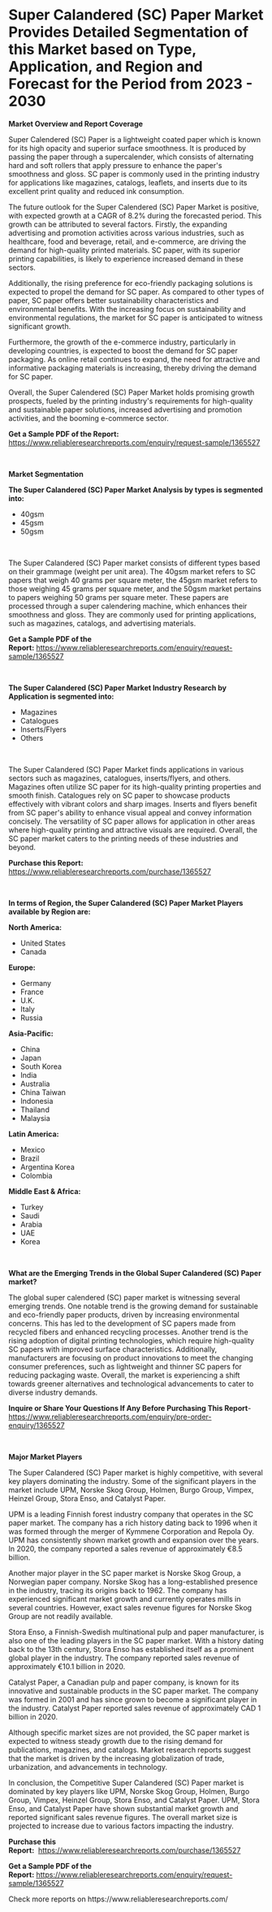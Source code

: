 <p><h1>Super Calandered (SC) Paper Market Provides Detailed Segmentation of this Market based on Type, Application, and Region and Forecast for the Period from 2023 - 2030</h1></p><p><strong>Market Overview and Report Coverage</strong></p>
<p><p>Super Calendered (SC) Paper is a lightweight coated paper which is known for its high opacity and superior surface smoothness. It is produced by passing the paper through a supercalender, which consists of alternating hard and soft rollers that apply pressure to enhance the paper's smoothness and gloss. SC paper is commonly used in the printing industry for applications like magazines, catalogs, leaflets, and inserts due to its excellent print quality and reduced ink consumption.</p><p>The future outlook for the Super Calendered (SC) Paper Market is positive, with expected growth at a CAGR of 8.2% during the forecasted period. This growth can be attributed to several factors. Firstly, the expanding advertising and promotion activities across various industries, such as healthcare, food and beverage, retail, and e-commerce, are driving the demand for high-quality printed materials. SC paper, with its superior printing capabilities, is likely to experience increased demand in these sectors.</p><p>Additionally, the rising preference for eco-friendly packaging solutions is expected to propel the demand for SC paper. As compared to other types of paper, SC paper offers better sustainability characteristics and environmental benefits. With the increasing focus on sustainability and environmental regulations, the market for SC paper is anticipated to witness significant growth.</p><p>Furthermore, the growth of the e-commerce industry, particularly in developing countries, is expected to boost the demand for SC paper packaging. As online retail continues to expand, the need for attractive and informative packaging materials is increasing, thereby driving the demand for SC paper.</p><p>Overall, the Super Calendered (SC) Paper Market holds promising growth prospects, fueled by the printing industry's requirements for high-quality and sustainable paper solutions, increased advertising and promotion activities, and the booming e-commerce sector.</p></p>
<p><strong>Get a Sample PDF of the Report:</strong> <a href="https://www.reliableresearchreports.com/enquiry/request-sample/1365527">https://www.reliableresearchreports.com/enquiry/request-sample/1365527</a></p>
<p>&nbsp;</p>
<p><strong>Market Segmentation</strong></p>
<p><strong>The Super Calandered (SC) Paper Market Analysis by types is segmented into:</strong></p>
<p><ul><li>40gsm</li><li>45gsm</li><li>50gsm</li></ul></p>
<p>&nbsp;</p>
<p><p>The Super Calandered (SC) Paper market consists of different types based on their grammage (weight per unit area). The 40gsm market refers to SC papers that weigh 40 grams per square meter, the 45gsm market refers to those weighing 45 grams per square meter, and the 50gsm market pertains to papers weighing 50 grams per square meter. These papers are processed through a super calendering machine, which enhances their smoothness and gloss. They are commonly used for printing applications, such as magazines, catalogs, and advertising materials.</p></p>
<p><strong>Get a Sample PDF of the Report:</strong>&nbsp;<a href="https://www.reliableresearchreports.com/enquiry/request-sample/1365527">https://www.reliableresearchreports.com/enquiry/request-sample/1365527</a></p>
<p>&nbsp;</p>
<p><strong>The Super Calandered (SC) Paper Market Industry Research by Application is segmented into:</strong></p>
<p><ul><li>Magazines</li><li>Catalogues</li><li>Inserts/Flyers</li><li>Others</li></ul></p>
<p>&nbsp;</p>
<p><p>The Super Calandered (SC) Paper Market finds applications in various sectors such as magazines, catalogues, inserts/flyers, and others. Magazines often utilize SC paper for its high-quality printing properties and smooth finish. Catalogues rely on SC paper to showcase products effectively with vibrant colors and sharp images. Inserts and flyers benefit from SC paper's ability to enhance visual appeal and convey information concisely. The versatility of SC paper allows for application in other areas where high-quality printing and attractive visuals are required. Overall, the SC paper market caters to the printing needs of these industries and beyond.</p></p>
<p><strong>Purchase this Report:</strong>&nbsp; <a href="https://www.reliableresearchreports.com/purchase/1365527">https://www.reliableresearchreports.com/purchase/1365527</a></p>
<p>&nbsp;</p>
<p><strong>In terms of Region, the Super Calandered (SC) Paper Market Players available by Region are:</strong></p>
<p>
    <p> <strong> North America: </strong>
        <ul>
            <li>United States</li>
            <li>Canada</li>
        </ul>
        </p> 
    <p> <strong> Europe: </strong>
        <ul>
            <li>Germany</li>
            <li>France</li>
            <li>U.K.</li>
            <li>Italy</li>
            <li>Russia</li>
        </ul>
        </p> 
    <p> <strong> Asia-Pacific: </strong>
        <ul>
            <li>China</li>
            <li>Japan</li>
            <li>South Korea</li>
            <li>India</li>
            <li>Australia</li>
            <li>China Taiwan</li>
            <li>Indonesia</li>
            <li>Thailand</li>
            <li>Malaysia</li>
        </ul>
        </p> 
    <p> <strong> Latin America: </strong>
        <ul>
            <li>Mexico</li>
            <li>Brazil</li>
            <li>Argentina Korea</li>
            <li>Colombia</li>
        </ul>
        </p> 
    <p> <strong> Middle East & Africa: </strong>
        <ul>
            <li>Turkey</li>
            <li>Saudi</li>
            <li>Arabia</li>
            <li>UAE</li>
            <li>Korea</li>
        </ul>
    </p>
    </p>
<p>&nbsp;</p>
<p><strong>What are the Emerging Trends in the Global Super Calandered (SC) Paper market?</strong></p>
<p><p>The global super calendered (SC) paper market is witnessing several emerging trends. One notable trend is the growing demand for sustainable and eco-friendly paper products, driven by increasing environmental concerns. This has led to the development of SC papers made from recycled fibers and enhanced recycling processes. Another trend is the rising adoption of digital printing technologies, which require high-quality SC papers with improved surface characteristics. Additionally, manufacturers are focusing on product innovations to meet the changing consumer preferences, such as lightweight and thinner SC papers for reducing packaging waste. Overall, the market is experiencing a shift towards greener alternatives and technological advancements to cater to diverse industry demands.</p></p>
<p><strong>Inquire or Share Your Questions If Any Before Purchasing This Report</strong>- <a href="https://www.reliableresearchreports.com/enquiry/pre-order-enquiry/1365527">https://www.reliableresearchreports.com/enquiry/pre-order-enquiry/1365527</a></p>
<p>&nbsp;</p>
<p><strong>Major Market Players</strong></p>
<p><p>The Super Calandered (SC) Paper market is highly competitive, with several key players dominating the industry. Some of the significant players in the market include UPM, Norske Skog Group, Holmen, Burgo Group, Vimpex, Heinzel Group, Stora Enso, and Catalyst Paper.</p><p>UPM is a leading Finnish forest industry company that operates in the SC paper market. The company has a rich history dating back to 1996 when it was formed through the merger of Kymmene Corporation and Repola Oy. UPM has consistently shown market growth and expansion over the years. In 2020, the company reported a sales revenue of approximately €8.5 billion.</p><p>Another major player in the SC paper market is Norske Skog Group, a Norwegian paper company. Norske Skog has a long-established presence in the industry, tracing its origins back to 1962. The company has experienced significant market growth and currently operates mills in several countries. However, exact sales revenue figures for Norske Skog Group are not readily available.</p><p>Stora Enso, a Finnish-Swedish multinational pulp and paper manufacturer, is also one of the leading players in the SC paper market. With a history dating back to the 13th century, Stora Enso has established itself as a prominent global player in the industry. The company reported sales revenue of approximately €10.1 billion in 2020.</p><p>Catalyst Paper, a Canadian pulp and paper company, is known for its innovative and sustainable products in the SC paper market. The company was formed in 2001 and has since grown to become a significant player in the industry. Catalyst Paper reported sales revenue of approximately CAD 1 billion in 2020.</p><p>Although specific market sizes are not provided, the SC paper market is expected to witness steady growth due to the rising demand for publications, magazines, and catalogs. Market research reports suggest that the market is driven by the increasing globalization of trade, urbanization, and advancements in technology.</p><p>In conclusion, the Competitive Super Calandered (SC) Paper market is dominated by key players like UPM, Norske Skog Group, Holmen, Burgo Group, Vimpex, Heinzel Group, Stora Enso, and Catalyst Paper. UPM, Stora Enso, and Catalyst Paper have shown substantial market growth and reported significant sales revenue figures. The overall market size is projected to increase due to various factors impacting the industry.</p></p>
<p><strong>Purchase this Report:</strong>&nbsp;&nbsp;<a href="https://www.reliableresearchreports.com/purchase/1365527">https://www.reliableresearchreports.com/purchase/1365527</a></p>
<p></p>
<p><strong>Get a Sample PDF of the Report:</strong>&nbsp;<a href="https://www.reliableresearchreports.com/enquiry/request-sample/1365527">https://www.reliableresearchreports.com/enquiry/request-sample/1365527</a></p>
<p>Check more reports on https://www.reliableresearchreports.com/</p>